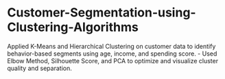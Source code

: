 # Customer-Segmentation-using-Clustering-Algorithms
Applied K-Means and Hierarchical Clustering on customer data to identify  behavior-based segments using age, income, and spending score. - Used Elbow Method, Silhouette Score, and PCA to optimize and visualize cluster  quality and separation. 
